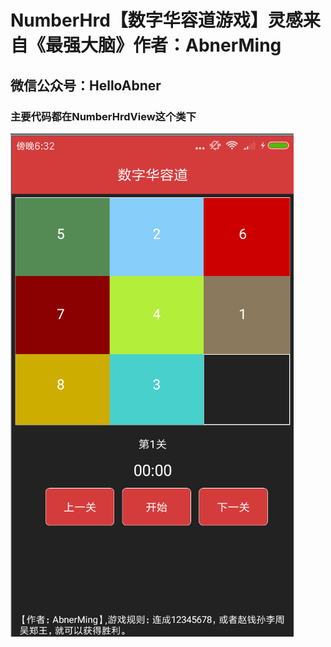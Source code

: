 # NumberHrd【数字华容道游戏】灵感来自《最强大脑》作者：AbnerMing
## 微信公众号：HelloAbner
### 主要代码都在NumberHrdView这个类下
![](number.png)

